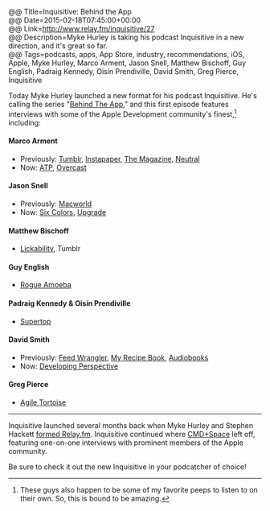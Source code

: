 @@ Title=Inquisitive: Behind the App    
@@ Date=2015-02-18T07:45:00+00:00  
@@ Link=http://www.relay.fm/inquisitive/27  
@@ Description=Myke Hurley is taking his podcast Inquisitive in a new direction, and it's great so far.    
@@ Tags=podcasts, apps, App Store, industry, recommendations, iOS, Apple, Myke Hurley, Marco Arment, Jason Snell, Matthew Bischoff, Guy English, Padraig Kennedy, Oisín Prendiville, David Smith, Greg Pierce, Inquisitive  

Today Myke Hurley launched a new format for his podcast Inquisitive. He's calling the series "[Behind The App][extras]," and this first episode features interviews with some of the Apple Development community's finest,[^cf] including:

#### Marco Arment

* Previously: [Tumblr][tumblr], [Instapaper][instapaper], [The Magazine][the-magazine], [Neutral][neutral]
* Now: [ATP][atp], [Overcast][overcast]

#### Jason Snell

* Previously: [Macworld][macworld]
* Now: [Six Colors][sixcolors], [Upgrade][relay]
	
#### Matthew Bischoff

* [Lickability][lickability], Tumblr
	
#### Guy English

* [Rogue Amoeba][rogueamoeba]
	
#### Padraig Kennedy & Oisín Prendiville

* [Supertop][supertop]
	
#### David Smith

* Previously: [Feed Wrangler][feedwrangler], [My Recipe Book][apple], [Audiobooks][apple 2]
* Now: [Developing Perspective][developingperspective]
	
#### Greg Pierce

* [Agile Tortoise][agiletortoise]

***

Inquisitive launched several months back when Myke Hurley and Stephen Hackett [formed Relay.fm][extras 2]. Inquisitive continued where [CMD+Space][5by5] left off, featuring one-on-one interviews with prominent members of the Apple community.

Be sure to check it out the new Inquisitive in your podcatcher of choice!

[^cf]: These guys also happen to be some of my favorite peeps to listen to on their own. So, this is bound to be amazing. 

[5by5]: http://5by5.tv/cmdspace
[agiletortoise]: http://agiletortoise.com
[apple]: https://itunes.apple.com/us/app/my-recipe-book-your-recipes/id375811859?at=1l3vx9s
[apple 2]: https://itunes.apple.com/us/app/audiobooks/id311507490?at=1l3vx9s
[atp]: http://atp.fm
[developingperspective]: http://developingperspective.com/
[extras]: http://www.extras.relay.fm/blog/2015/2/18/inquisitive-behind-the-app
[extras 2]: http://www.extras.relay.fm/blog/2014/8/17/how-to-subscribe
[feedwrangler]: https://feedwrangler.net/
[instapaper]: http://www.instapaper.com
[lickability]: http://lickability.com/
[macworld]: http://www.macworld.com
[neutral]: http://neutral.fm/
[overcast]: http://overcast.fm
[relay]: http://www.relay.fm/upgrade
[rogueamoeba]: http://www.rogueamoeba.com/
[sixcolors]: http://www.sixcolors.com
[supertop]: http://supertop.co
[the-magazine]: http://the-magazine.org
[tumblr]: https://tumblr.com/